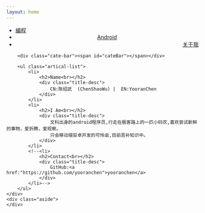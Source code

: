 ```yaml
---
layout: home
---
```


<div class="index-content aboutme">
    <div class="section">
        <ul class="artical-cate">
            <li ><a href="/"><span>编程</span></a></li>
            <li style="text-align:center"><a href="/android"><span>Android</span></a></li>
            <li class="on"  style="text-align:right"><a href="/aboutme"><span>关于我</span></a></li>
        </ul>

        <div class="cate-bar"><span id="cateBar"></span></div>
        
        <ul class="artical-list">
            <li>
                <h2>Name<br></h2>
                <div class="title-desc">
                    CN:陈绍武  (ChenShaoWu) |  EN:YooranChen
                </div>
            </li>
            <li>
                <h2>I Am<br></h2>
                <div class="title-desc">
                    文科出身的android程序员,行走在极客路上的一匹小码农,喜欢尝试新鲜的事物，爱折腾，爱观察。
                    只会移动端安卓开发的可怜虫,目前恶补知识中。
                </div>
            </li>
            <!--<li>
                <h2>Contact<br></h2>
                <div class="title-desc">
                    GitHub:<a href:"https://github.com/yooranchen">yooranchen</a>
                </div>
            </li>-->
        </ul>
    </div>
    <div class="aside">
    </div>
</div>
